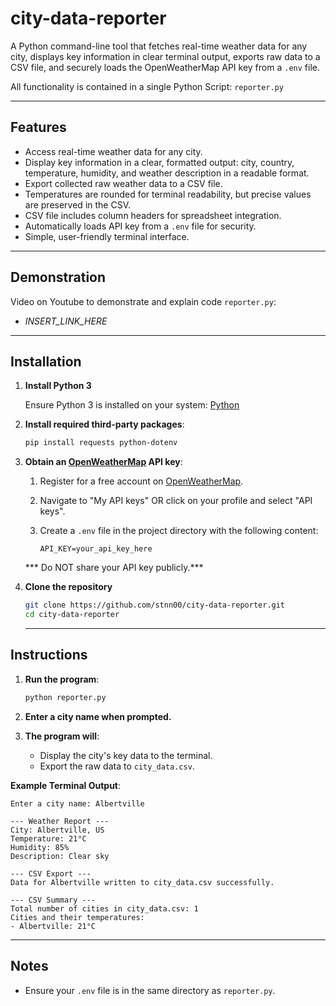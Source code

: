 # city-data-reporter

A Python command-line tool that fetches real-time weather data for any city, displays key information in clear terminal output, exports raw data to a CSV file, and securely loads the OpenWeatherMap API key from a `.env` file.

All functionality is contained in a single Python Script: `reporter.py`

---

## Features

- Access real-time weather data for any city.
- Display key information in a clear, formatted output: city, country, temperature, humidity, and weather description in a readable format.
- Export collected raw weather data to a CSV file.
- Temperatures are rounded for terminal readability, but precise values are preserved in the CSV.
- CSV file includes column headers for spreadsheet integration.
- Automatically loads API key from a `.env` file for security.
- Simple, user-friendly terminal interface.

---

## Demonstration

Video on Youtube to demonstrate and explain code `reporter.py`:

- *INSERT_LINK_HERE*

---

## Installation

1. **Install Python 3**

    Ensure Python 3 is installed on your system: [Python](https://www.python.org/downloads/)
    
2. **Install required third-party packages**:

    ``` bash
    pip install requests python-dotenv
    ```

3. **Obtain an [OpenWeatherMap](https://openweathermap.org/) API key**:

    1. Register for a free account on [OpenWeatherMap](https://home.openweathermap.org/users/sign_up).
    2. Navigate to "My API keys" OR click on your profile and select "API keys".
    3. Create a `.env` file in the project directory with the following content:

        ```env
        API_KEY=your_api_key_here
        ```

    ***     Do NOT share your API key publicly.***

4. **Clone the repository**  
   ```bash
   git clone https://github.com/stnn00/city-data-reporter.git
   cd city-data-reporter
   ```

   ---

## Instructions
1. **Run the program**:
    ```bash
    python reporter.py
    ```

2. **Enter a city name when prompted.**

3. **The program will**:
    - Display the city's key data to the terminal.
    - Export the raw data to `city_data.csv`.

**Example Terminal Output**:
```text
Enter a city name: Albertville

--- Weather Report ---
City: Albertville, US
Temperature: 21°C
Humidity: 85%
Description: Clear sky

--- CSV Export ---
Data for Albertville written to city_data.csv successfully.

--- CSV Summary ---
Total number of cities in city_data.csv: 1
Cities and their temperatures:
- Albertville: 21°C
```

---

## Notes

- Ensure your `.env` file is in the same directory as `reporter.py`.